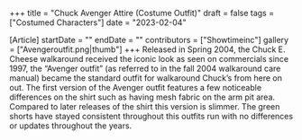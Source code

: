 +++
title = "Chuck Avenger Attire (Costume Outfit)"
draft = false
tags = ["Costumed Characters"]
date = "2023-02-04"

[Article]
startDate = ""
endDate = ""
contributors = ["Showtimeinc"]
gallery = ["Avengeroutfit.png|thumb"]
+++
Released in Spring 2004, the Chuck E. Cheese walkaround received the iconic look as seen on commercials since 1997, the “Avenger outfit” (as referred to in the fall 2004 walkaround care manual) became the standard outfit for walkaround Chuck’s from here on out. The first version of the Avenger outfit features a few noticeable differences on the shirt such as having mesh fabric on the arm pit area. Compared to later releases of the shirt this version is slimmer. The green shorts have stayed consistent throughout this outfits run with no differences or updates throughout the years.
